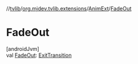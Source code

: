 //[tvlib](../../../index.md)/[org.mjdev.tvlib.extensions](../index.md)/[AnimExt](index.md)/[FadeOut](-fade-out.md)

# FadeOut

[androidJvm]\
val [FadeOut](-fade-out.md): [ExitTransition](https://developer.android.com/reference/kotlin/androidx/compose/animation/ExitTransition.html)
